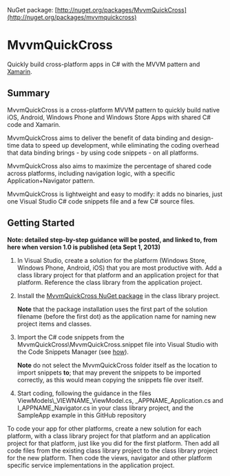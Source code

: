 NuGet package: [http://nuget.org/packages/MvvmQuickCross](http://nuget.org/packages/mvvmquickcross)

# MvvmQuickCross
Quickly build cross-platform apps in C# with the MVVM pattern and [Xamarin](http://xamarin.com/).

## Summary
MvvmQuickCross is a cross-platform MVVM pattern to quickly build native iOS, Android, Windows Phone and Windows Store Apps with shared C# code and Xamarin.

MvvmQuickCross aims to deliver the benefit of data binding and design-time data to speed up development, while eliminating the coding overhead that data binding brings - by using code snippets - on all platforms.

MvvmQuickCross also aims to maximize the percentage of shared code across platforms, including navigation logic, with a specific Application+Navigator pattern.

MvvmQuickCross is lightweight and easy to modify: it adds no binaries, just one Visual Studio C# code snippets file and a few C# source files.

## Getting Started
**Note: detailed step-by-step guidance will be posted, and linked to, from here when version 1.0 is published (eta Sept 1, 2013)**

1. In Visual Studio, create a solution for the platform (Windows Store, Windows Phone, Android, iOS) that you are most productive with. Add a class library project for that platform and an application project for that platform. Reference the class library from the application project.

2. Install the [MvvmQuickCross NuGet package](http://nuget.org/packages/mvvmquickcross) in the class library project.
	
	**Note** that the package installation uses the first part of the solution filename (before the first dot) as the application name for naming new project items and classes.

3. Import the C# code snippets from the MvvmQuickCross\MvvmQuickCross.snippet file into Visual Studio with the Code Snippets Manager (see [how](http://msdn.microsoft.com/en-us/library/ms165394\(v=vs.110\).aspx)).
	
	**Note** do not select the MvvmQuickCross folder itself as the location to import snippets **to**; that may prevent the snippets to be imported correctly, as this would mean copying the snippets file over itself.

4. Start coding, following the guidance in the files ViewModels\\\_VIEWNAME\_ViewModel.cs, \_APPNAME\_Application.cs and I\_APPNAME\_Navigator.cs in your class library project, and the SampleApp example in this GitHub repository

To code your app for other platforms, create a new solution for each platform, with a class library project for that platform and an application project for that platform, just like you did for the first platform. Then add all code files from the existing class library project to the class library project for the new platform. Then code the views, navigator and other platform specific service implementations in the application project.